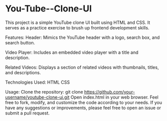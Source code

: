 # You-Tube--Clone-UI
This project is a simple YouTube clone UI built using HTML and CSS. It serves as a practice exercise to brush up frontend development skills.

Features:
Header: Mimics the YouTube header with a logo, search box, and search button.

Video Player: Includes an embedded video player with a title and description.

Related Videos: Displays a section of related videos with thumbnails, titles, and descriptions.

Technologies Used:
HTML
CSS

Usage:
Clone the repository: git clone https://github.com/your-username/youtube-clone-ui.git
Open index.html in your web browser.
Feel free to fork, modify, and customize the code according to your needs. If you have any suggestions or improvements, please feel free to open an issue or submit a pull request.
